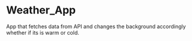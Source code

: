 # Weather_App
App that fetches data from API and changes the background accordingly whether if its is warm or cold.
